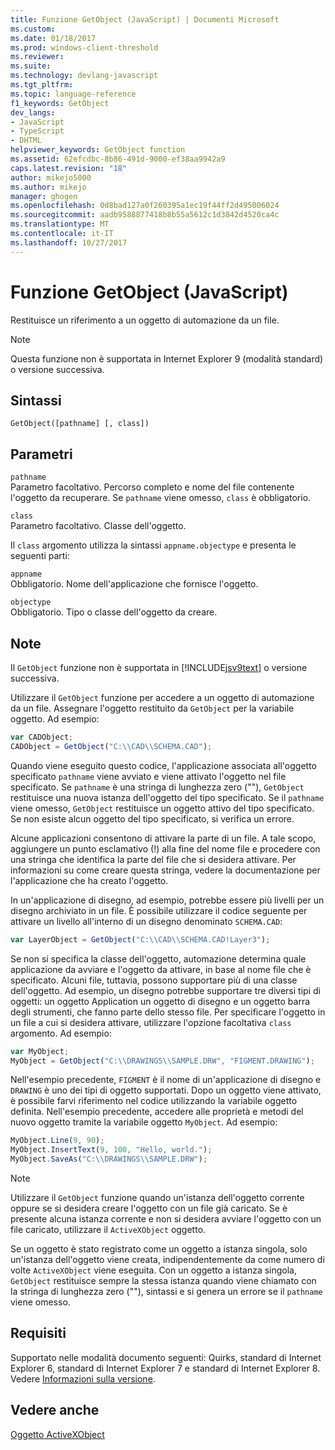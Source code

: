 ```yaml
---
title: Funzione GetObject (JavaScript) | Documenti Microsoft
ms.custom: 
ms.date: 01/18/2017
ms.prod: windows-client-threshold
ms.reviewer: 
ms.suite: 
ms.technology: devlang-javascript
ms.tgt_pltfrm: 
ms.topic: language-reference
f1_keywords: GetObject
dev_langs:
- JavaScript
- TypeScript
- DHTML
helpviewer_keywords: GetObject function
ms.assetid: 62efcdbc-8b86-491d-9000-ef38aa9942a9
caps.latest.revision: "18"
author: mikejo5000
ms.author: mikejo
manager: ghogen
ms.openlocfilehash: 0d8bad127a0f260395a1ec19f44ff2d495006024
ms.sourcegitcommit: aadb9588877418b8b55a5612c1d3842d4520ca4c
ms.translationtype: MT
ms.contentlocale: it-IT
ms.lasthandoff: 10/27/2017
---
```

# <a name="getobject-function-javascript"></a>Funzione GetObject (JavaScript)
Restituisce un riferimento a un oggetto di automazione da un file.  
  
> [!NOTE]
>  Questa funzione non è supportata in Internet Explorer 9 (modalità standard) o versione successiva.  
  
## <a name="syntax"></a>Sintassi  
  
```  
GetObject([pathname] [, class])  
```  
  
## <a name="parameters"></a>Parametri  
 `pathname`  
 Parametro facoltativo. Percorso completo e nome del file contenente l'oggetto da recuperare. Se `pathname` viene omesso, `class` è obbligatorio.  
  
 `class`  
 Parametro facoltativo. Classe dell'oggetto.  
  
 Il `class` argomento utilizza la sintassi `appname.objectype` e presenta le seguenti parti:  
  
 `appname`  
 Obbligatorio. Nome dell'applicazione che fornisce l'oggetto.  
  
 `objectype`  
 Obbligatorio. Tipo o classe dell'oggetto da creare.  
  
## <a name="remarks"></a>Note  
 Il `GetObject` funzione non è supportata in [!INCLUDE[jsv9text](../../javascript/includes/jsv9text-md.md)] o versione successiva.  
  
 Utilizzare il `GetObject` funzione per accedere a un oggetto di automazione da un file. Assegnare l'oggetto restituito da `GetObject` per la variabile oggetto. Ad esempio:  
  
```JavaScript  
var CADObject;  
CADObject = GetObject("C:\\CAD\\SCHEMA.CAD");  
```  
  
 Quando viene eseguito questo codice, l'applicazione associata all'oggetto specificato `pathname` viene avviato e viene attivato l'oggetto nel file specificato. Se `pathname` è una stringa di lunghezza zero (""), `GetObject` restituisce una nuova istanza dell'oggetto del tipo specificato. Se il `pathname` viene omesso, `GetObject` restituisce un oggetto attivo del tipo specificato. Se non esiste alcun oggetto del tipo specificato, si verifica un errore.  
  
 Alcune applicazioni consentono di attivare la parte di un file. A tale scopo, aggiungere un punto esclamativo (!) alla fine del nome file e procedere con una stringa che identifica la parte del file che si desidera attivare. Per informazioni su come creare questa stringa, vedere la documentazione per l'applicazione che ha creato l'oggetto.  
  
 In un'applicazione di disegno, ad esempio, potrebbe essere più livelli per un disegno archiviato in un file. È possibile utilizzare il codice seguente per attivare un livello all'interno di un disegno denominato `SCHEMA.CAD`:  
  
```JavaScript  
var LayerObject = GetObject("C:\\CAD\\SCHEMA.CAD!Layer3");  
```  
  
 Se non si specifica la classe dell'oggetto, automazione determina quale applicazione da avviare e l'oggetto da attivare, in base al nome file che è specificato. Alcuni file, tuttavia, possono supportare più di una classe dell'oggetto. Ad esempio, un disegno potrebbe supportare tre diversi tipi di oggetti: un oggetto Application un oggetto di disegno e un oggetto barra degli strumenti, che fanno parte dello stesso file. Per specificare l'oggetto in un file a cui si desidera attivare, utilizzare l'opzione facoltativa `class` argomento. Ad esempio:  
  
```JavaScript  
var MyObject;  
MyObject = GetObject("C:\\DRAWINGS\\SAMPLE.DRW", "FIGMENT.DRAWING");  
```  
  
 Nell'esempio precedente, `FIGMENT` è il nome di un'applicazione di disegno e `DRAWING` è uno dei tipi di oggetto supportati. Dopo un oggetto viene attivato, è possibile farvi riferimento nel codice utilizzando la variabile oggetto definita. Nell'esempio precedente, accedere alle proprietà e metodi del nuovo oggetto tramite la variabile oggetto `MyObject`. Ad esempio:  
  
```JavaScript  
MyObject.Line(9, 90);  
MyObject.InsertText(9, 100, "Hello, world.");  
MyObject.SaveAs("C:\\DRAWINGS\\SAMPLE.DRW");  
```  
  
> [!NOTE]
>  Utilizzare il `GetObject` funzione quando un'istanza dell'oggetto corrente oppure se si desidera creare l'oggetto con un file già caricato. Se è presente alcuna istanza corrente e non si desidera avviare l'oggetto con un file caricato, utilizzare il `ActiveXObject` oggetto.  
  
 Se un oggetto è stato registrato come un oggetto a istanza singola, solo un'istanza dell'oggetto viene creata, indipendentemente da come numero di volte `ActiveXObject` viene eseguita. Con un oggetto a istanza singola, `GetObject` restituisce sempre la stessa istanza quando viene chiamato con la stringa di lunghezza zero (""), sintassi e si genera un errore se il `pathname` viene omesso.  
  
## <a name="requirements"></a>Requisiti  
 Supportato nelle modalità documento seguenti: Quirks, standard di Internet Explorer 6, standard di Internet Explorer 7 e standard di Internet Explorer 8. Vedere [Informazioni sulla versione](../../javascript/reference/javascript-version-information.md).  
  
## <a name="see-also"></a>Vedere anche  
 [Oggetto ActiveXObject](../../javascript/reference/activexobject-object-javascript.md)